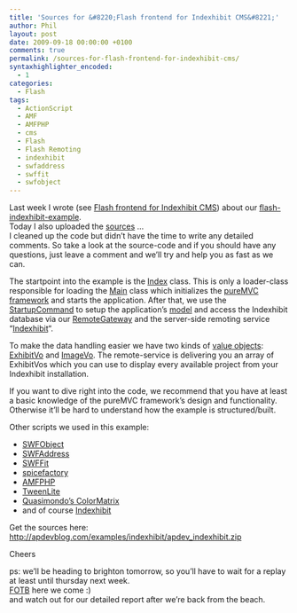```yaml
---
title: 'Sources for &#8220;Flash frontend for Indexhibit CMS&#8221;'
author: Phil
layout: post
date: 2009-09-18 00:00:00 +0100
comments: true
permalink: /sources-for-flash-frontend-for-indexhibit-cms/
syntaxhighlighter_encoded:
  - 1
categories:
  - Flash
tags:
  - ActionScript
  - AMF
  - AMFPHP
  - cms
  - Flash
  - Flash Remoting
  - indexhibit
  - swfaddress
  - swffit
  - swfobject
---
```

Last week I wrote (see <a href="http://apdevblog.com/flash-frontend-for-indexhibit-cms/" target="_blank">Flash frontend for Indexhibit CMS</a>) about our <a href="http://apdevblog.com/indexhibit/" target="_blank">flash-indexhibit-example</a>.  
Today I also uploaded the [sources][1] &#8230;  
I cleaned up the code but didn&#8217;t have the time to write any detailed comments. So take a look at the source-code and if you should have any questions, just leave a comment and we&#8217;ll try and help you as fast as we can.

The startpoint into the example is the <a href="http://apdevblog.com/examples/indexhibit/src/classes/com/apdevblog/examples/indexhibit/Index.as" target="_blank">Index</a> class. This is only a loader-class responsible for loading the <a href="http://apdevblog.com/examples/indexhibit/src/classes/com/apdevblog/examples/indexhibit/Main.as" target="_blank">Main</a> class which initializes the <a href="http://trac.puremvc.org/PureMVC_AS3/" target="_blank">pureMVC framework</a> and starts the application. After that, we use the <a href="http://apdevblog.com/examples/indexhibit/src/classes/com/apdevblog/examples/indexhibit/controller/app/StartupCommand.as" target="_blank">StartupCommand</a> to setup the application&#8217;s <a href="http://apdevblog.com/examples/indexhibit/src/classes/com/apdevblog/examples/indexhibit/model/IndexhibitProxy.as" target="_blank">model</a> and access the Indexhibit database via our <a href="http://apdevblog.com/examples/indexhibit/src/classes/com/apdevblog/amf/RemoteGateway.as" target="_blank">RemoteGateway</a> and the server-side remoting service &#8220;<a href="http://apdevblog.com/examples/indexhibit/bin/amf/services/com/apdevblog/examples/indexhibit/Indexhibit.txt" target="_blank">Indexhibit</a>&#8220;.

To make the data handling easier we have two kinds of <a href="http://en.wikipedia.org/wiki/Data_transfer_object" target="_blank">value objects</a>: <a href="http://apdevblog.com/examples/indexhibit/bin/amf/services/com/apdevblog/examples/indexhibit/model/vo/ExhibitVo.txt" target="_blank">ExhibitVo</a> and <a href="http://apdevblog.com/examples/indexhibit/bin/amf/services/com/apdevblog/examples/indexhibit/model/vo/ImageVo.txt" target="_blank">ImageVo</a>. The remote-service is delivering you an array of ExhibitVos which you can use to display every available project from your Indexhibit installation.

If you want to dive right into the code, we recommend that you have at least a basic knowledge of the pureMVC framework&#8217;s design and functionality. Otherwise it&#8217;ll be hard to understand how the example is structured/built.

Other scripts we used in this example:

*   <a href="http://code.google.com/p/swfobject/" target="_blank">SWFObject</a>
*   <a href="http://www.asual.com/swfaddress/" target="_blank">SWFAddress</a>
*   <a href="http://swffit.millermedeiros.com/" target="_blank">SWFFit</a>
*   <a href="http://www.spicefactory.org/" target="_blank">spicefactory</a>
*   <a href="http://www.amfphp.org/" target="_blank">AMFPHP</a>
*   <a href="http://blog.greensock.com/tweenliteas3/" target="_blank">TweenLite</a>
*   <a href="http://www.quasimondo.com/archives/000565.php" target="_blank">Quasimondo&#8217;s ColorMatrix</a>
*   and of course <a href="http://www.indexhibit.org/" target="_blank">Indexhibit</a>

Get the sources here: <http://apdevblog.com/examples/indexhibit/apdev_indexhibit.zip>

Cheers

ps: we&#8217;ll be heading to brighton tomorrow, so you&#8217;ll have to wait for a replay at least until thursday next week.  
<a href="http://www.flashonthebeach.com/" target="_blank">FOTB</a> here we come :)  
and watch out for our detailed report after we&#8217;re back from the beach. 

 [1]: http://apdevblog.com/examples/indexhibit/apdev_indexhibit.zip